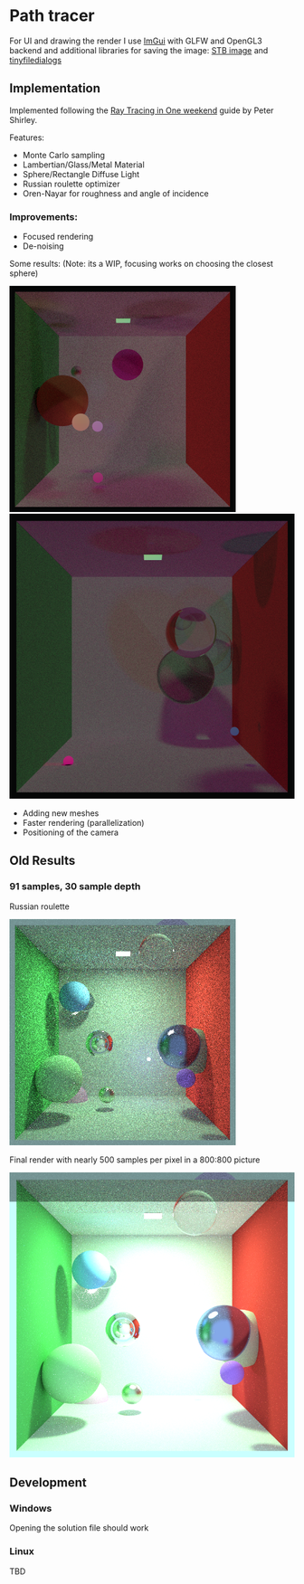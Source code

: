 # Path tracer

For UI and drawing the render I use [ImGui](https://github.com/ocornut/imgui) with GLFW and OpenGL3 backend and
additional libraries for saving the image: [STB image](https://github.com/nothings/stb)
and [tinyfiledialogs](https://github.com/native-toolkit/libtinyfiledialogs)

## Implementation

Implemented following the [Ray Tracing in One weekend](https://raytracing.github.io/) guide by Peter Shirley.

Features:

- Monte Carlo sampling
- Lambertian/Glass/Metal Material
- Sphere/Rectangle Diffuse Light
- Russian roulette optimizer
- Oren-Nayar for roughness and angle of incidence

### Improvements:

- Focused rendering
- De-noising

Some results: (Note: its a WIP, focusing works on choosing the closest sphere)

![](Results/50_100.jpg)
![](Results/30_100_800.jpg)

- Adding new meshes
- Faster rendering (parallelization)
- Positioning of the camera

## Old Results

### 91 samples, 30 sample depth

Russian roulette

![Russian roulette result](Results/russianroulette.jpg)

Final render with nearly 500 samples per pixel in a 800:800 picture

![500 samples per pixel](Results/final_render.jpg)

## Development

### Windows

Opening the solution file should work

### Linux

TBD
